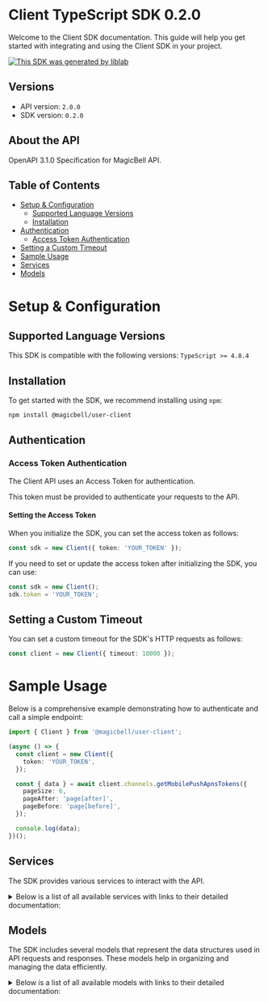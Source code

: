 # Client TypeScript SDK 0.2.0

Welcome to the Client SDK documentation. This guide will help you get started with integrating and using the Client SDK in your project.

[![This SDK was generated by liblab](https://public-liblab-readme-assets.s3.us-east-1.amazonaws.com/built-by-liblab-icon.svg)](https://liblab.com/?utm_source=readme)

## Versions

- API version: `2.0.0`
- SDK version: `0.2.0`

## About the API

OpenAPI 3.1.0 Specification for MagicBell API.

## Table of Contents

- [Setup & Configuration](#setup--configuration)
  - [Supported Language Versions](#supported-language-versions)
  - [Installation](#installation)
- [Authentication](#authentication)
  - [Access Token Authentication](#access-token-authentication)
- [Setting a Custom Timeout](#setting-a-custom-timeout)
- [Sample Usage](#sample-usage)
- [Services](#services)
- [Models](#models)

# Setup & Configuration

## Supported Language Versions

This SDK is compatible with the following versions: `TypeScript >= 4.8.4`

## Installation

To get started with the SDK, we recommend installing using `npm`:

```bash
npm install @magicbell/user-client
```

## Authentication

### Access Token Authentication

The Client API uses an Access Token for authentication.

This token must be provided to authenticate your requests to the API.

#### Setting the Access Token

When you initialize the SDK, you can set the access token as follows:

```ts
const sdk = new Client({ token: 'YOUR_TOKEN' });
```

If you need to set or update the access token after initializing the SDK, you can use:

```ts
const sdk = new Client();
sdk.token = 'YOUR_TOKEN';
```

## Setting a Custom Timeout

You can set a custom timeout for the SDK's HTTP requests as follows:

```ts
const client = new Client({ timeout: 10000 });
```

# Sample Usage

Below is a comprehensive example demonstrating how to authenticate and call a simple endpoint:

```ts
import { Client } from '@magicbell/user-client';

(async () => {
  const client = new Client({
    token: 'YOUR_TOKEN',
  });

  const { data } = await client.channels.getMobilePushApnsTokens({
    pageSize: 6,
    pageAfter: 'page[after]',
    pageBefore: 'page[before]',
  });

  console.log(data);
})();
```

## Services

The SDK provides various services to interact with the API.

<details> 
<summary>Below is a list of all available services with links to their detailed documentation:</summary>

| Name                                                                 |
| :------------------------------------------------------------------- |
| [ChannelsService](documentation/services/ChannelsService.md)         |
| [IntegrationsService](documentation/services/IntegrationsService.md) |

</details>

## Models

The SDK includes several models that represent the data structures used in API requests and responses. These models help in organizing and managing the data efficiently.

<details> 
<summary>Below is a list of all available models with links to their detailed documentation:</summary>

| Name                                                                                         | Description |
| :------------------------------------------------------------------------------------------- | :---------- |
| [ArrayOfMetadataApnsTokens](documentation/models/ArrayOfMetadataApnsTokens.md)               |             |
| [ApnsToken](documentation/models/ApnsToken.md)                                               |             |
| [MetadataApnsToken](documentation/models/MetadataApnsToken.md)                               |             |
| [DiscardResult](documentation/models/DiscardResult.md)                                       |             |
| [ArrayOfMetadataExpoTokens](documentation/models/ArrayOfMetadataExpoTokens.md)               |             |
| [ExpoToken](documentation/models/ExpoToken.md)                                               |             |
| [MetadataExpoToken](documentation/models/MetadataExpoToken.md)                               |             |
| [ArrayOfMetadataFcmTokens](documentation/models/ArrayOfMetadataFcmTokens.md)                 |             |
| [FcmToken](documentation/models/FcmToken.md)                                                 |             |
| [MetadataFcmToken](documentation/models/MetadataFcmToken.md)                                 |             |
| [ArrayOfMetadataSlackTokens](documentation/models/ArrayOfMetadataSlackTokens.md)             |             |
| [SlackToken](documentation/models/SlackToken.md)                                             |             |
| [MetadataSlackToken](documentation/models/MetadataSlackToken.md)                             |             |
| [ArrayOfMetadataTeamsTokens](documentation/models/ArrayOfMetadataTeamsTokens.md)             |             |
| [TeamsToken](documentation/models/TeamsToken.md)                                             |             |
| [MetadataTeamsToken](documentation/models/MetadataTeamsToken.md)                             |             |
| [ArrayOfMetadataWebPushTokens](documentation/models/ArrayOfMetadataWebPushTokens.md)         |             |
| [WebPushToken](documentation/models/WebPushToken.md)                                         |             |
| [MetadataWebPushToken](documentation/models/MetadataWebPushToken.md)                         |             |
| [InboxConfig](documentation/models/InboxConfig.md)                                           |             |
| [SlackInstallation](documentation/models/SlackInstallation.md)                               |             |
| [SlackFinishInstallResponse](documentation/models/SlackFinishInstallResponse.md)             |             |
| [SlackStartInstall](documentation/models/SlackStartInstall.md)                               |             |
| [SlackStartInstallResponseContent](documentation/models/SlackStartInstallResponseContent.md) |             |
| [TemplatesInstallation](documentation/models/TemplatesInstallation.md)                       |             |
| [WebPushStartInstallationResponse](documentation/models/WebPushStartInstallationResponse.md) |             |
| [Links](documentation/models/Links.md)                                                       |             |
| [TokenMetadata](documentation/models/TokenMetadata.md)                                       |             |

</details>
